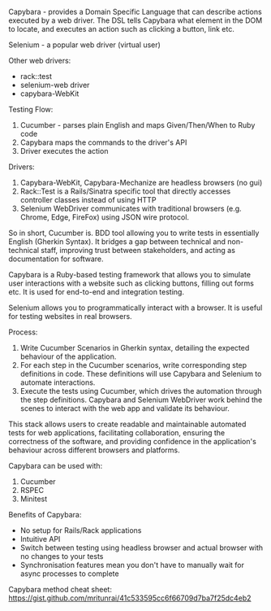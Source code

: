 Capybara - provides a Domain Specific Language that can describe actions executed by a web driver. The DSL tells Capybara what element in the DOM to locate, and executes an action such as clicking a button, link etc.

Selenium - a popular web driver (virtual user)

Other web drivers:
- rack::test
- selenium-web driver
- capybara-WebKit

Testing Flow:
1. Cucumber - parses plain English and maps Given/Then/When to Ruby code
2. Capybara maps the commands to the driver's API
3. Driver executes the action

Drivers:
1. Capybara-WebKit, Capybara-Mechanize are headless browsers (no gui)
2. Rack::Test is a Rails/Sinatra specific tool that directly accesses controller classes instead of using HTTP
3. Selenium WebDriver communicates with traditional browsers (e.g. Chrome, Edge, FireFox) using JSON wire protocol.

So in short, Cucumber is. BDD tool allowing you to write tests in essentially English (Gherkin Syntax). It bridges a gap between technical and non-technical staff, improving trust between stakeholders, and acting as documentation for software.

Capybara is a Ruby-based testing framework that allows you to simulate user interactions with a website such as clicking buttons, filling out forms etc. It is used for end-to-end and integration testing.

Selenium allows you to programmatically interact with a browser. It is useful for testing websites in real browsers.

Process: 
1. Write Cucumber Scenarios in Gherkin syntax, detailing the expected behaviour of the application.
2. For each step in the Cucumber scenarios, write corresponding step definitions in code. These definitions will use Capybara and Selenium to automate interactions.
3. Execute the tests using Cucumber, which drives the automation through the step definitions. Capybara and Selenium WebDriver work behind the scenes to interact with the web app and validate its behaviour.

This stack allows users to create readable and maintainable automated tests for web applications, facilitating collaboration, ensuring the correctness of the software, and providing confidence in the application's behaviour across different browsers and platforms.

Capybara can be used with:
1. Cucumber
2. RSPEC
3. Minitest

Benefits of Capybara:
- No setup for Rails/Rack applications
- Intuitive API
- Switch between testing using headless browser and actual browser with no changes to your tests
- Synchronisation features mean you don't have to manually wait for async processes to complete

Capybara method cheat sheet:
https://gist.github.com/mritunrai/41c533595cc6f66709d7ba7f25dc4eb2
